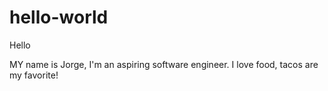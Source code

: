 # hello-world

Hello

MY name is Jorge, I'm an aspiring software engineer. I love food, tacos are my favorite!
